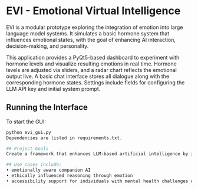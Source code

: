# EVI - Emotional Virtual Intelligence

EVI is a modular prototype exploring the integration of emotion into large language model systems. It simulates a basic hormone system that influences emotional states, with the goal of enhancing AI interaction, decision-making, and personality.

This application provides a PyQt5-based dashboard to experiment with hormone levels and visualize resulting emotions in real time. Hormone levels are adjusted via sliders, and a radar chart reflects the emotional output live. A basic chat interface stores all dialogue along with the corresponding hormone states. Settings include fields for configuring the LLM API key and initial system prompt.

## Running the Interface

To start the GUI:

```bash
python evi_gui.py
Dependencies are listed in requirements.txt.

## Project Goals
Create a framework that enhances LLM-based artificial intelligence by incorporating emotion into chat, decision-making, and memory.

## Use cases include:
• emotionally aware companion AI
• ethically influenced reasoning through emotion
• accessibility support for individuals with mental health challenges or cognitive impairments
